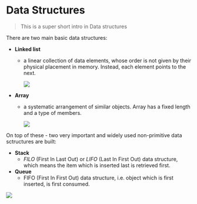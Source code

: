 # Data Structures

> This is a super short intro in Data structures

There are two main basic data structures:

* **Linked list**
  *   a linear collection of data elements, whose order is not given by their physical placement in memory. Instead, each element points to the next.

      ![](../images/tr\_03\_02.png)   &#x20;
* **Array**
  *   a systematic arrangement of similar objects. Array has a fixed length and a type of members.

      ![](../images/tr\_03\_01.png)   &#x20;

On top of these - two very important and widely used non-primitive data sctructures are built:

* **Stack**
  * _FILO_ (First In Last Out) or _LIFO_ (Last In First Out) data structure, which means the item which is inserted last is retrieved first.
* **Queue**
  * FIFO (First In First Out) data structure, i.e. object which is first inserted, is first consumed.

![](../images/tr\_03\_03.1.png)
